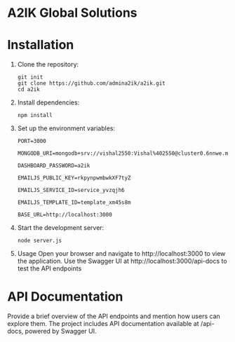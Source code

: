 # A2IK Global Solutions

# Installation

1. Clone the repository:
    ```env
   git init
   git clone https://github.com/admina2ik/a2ik.git
   cd a2ik

3. Install dependencies:
    ```env
   npm install

5. Set up the environment variables:
    ```env
   PORT=3000
   
   MONGODB_URI=mongodb+srv://vishal2550:Vishal%402550@cluster0.6nnwe.mongodb.net/analytics

   DASHBOARD_PASSWORD=a2ik

   EMAILJS_PUBLIC_KEY=rkpynpwmbwkXF7tyZ

   EMAILJS_SERVICE_ID=service_yvzqjh6

   EMAILJS_TEMPLATE_ID=template_xm45s8m

   BASE_URL=http://localhost:3000

6. Start the development server:
    ```env
   node server.js
   
8. Usage
   Open your browser and navigate to http://localhost:3000 to view the application.
   Use the Swagger UI at http://localhost:3000/api-docs to test the API endpoints

# API Documentation
   Provide a brief overview of the API endpoints and mention how users can explore them.
   The project includes API documentation available at /api-docs, powered by Swagger UI. 
